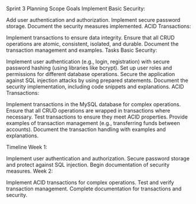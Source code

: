 Sprint 3 Planning Scope
Goals
Implement Basic Security:

Add user authentication and authorization.
Implement secure password storage.
Document the security measures implemented.
ACID Transactions:

Implement transactions to ensure data integrity.
Ensure that all CRUD operations are atomic, consistent, isolated, and durable.
Document the transaction management and examples.
Tasks
Basic Security:

Implement user authentication (e.g., login, registration) with secure password hashing (using libraries like bcrypt).
Set up user roles and permissions for different database operations.
Secure the application against SQL injection attacks by using prepared statements.
Document the security implementation, including code snippets and explanations.
ACID Transactions:

Implement transactions in the MySQL database for complex operations.
Ensure that all CRUD operations are wrapped in transactions where necessary.
Test transactions to ensure they meet ACID properties.
Provide examples of transaction management (e.g., transferring funds between accounts).
Document the transaction handling with examples and explanations.

Timeline
Week 1:

Implement user authentication and authorization.
Secure password storage and protect against SQL injection.
Begin documentation of security measures.
Week 2:

Implement ACID transactions for complex operations.
Test and verify transaction management.
Complete documentation for transactions and security.

